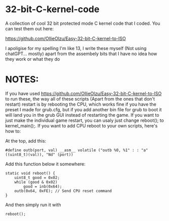 # 32-bit-C-kernel-code
A collection of cool 32 bit protected mode C kernel code that I coded. You can test them out here:

https://github.com/OllieOlzu/Easy-32-bit-C-kernel-to-ISO

I apoligise for my spelling I'm like 13, I write these myself (Not using chatGPT... mostly) apart from the assembely bits that I have no idea how they work or what they do

# NOTES:

If you have used https://github.com/OllieOlzu/Easy-32-bit-C-kernel-to-ISO to run these, the way all of these scripts (Apart from the ones that don't restart) restart is by rebooting the CPU, which works fine if you have the preset I made for grub.cfg, but if you add another bin file for grub to boot it will land you in the grub GUI instead of restarting the game. If you want to just make the individual game restart, you can usaly just change reboot(); to kernel_main();. If you want to add CPU reboot to your own scripts, here's how to:

At the top, add this:

    #define outb(port, val) __asm__ volatile ("outb %0, %1" : : "a" ((uint8_t)(val)), "Nd" (port))

Add this function below it somewhere:

    static void reboot() {
        uint8_t good = 0x02;
        while (good & 0x02)
            good = inb(0x64);
        outb(0x64, 0xFE); // Send CPU reset command
    }

And then simply run it with

    reboot();
